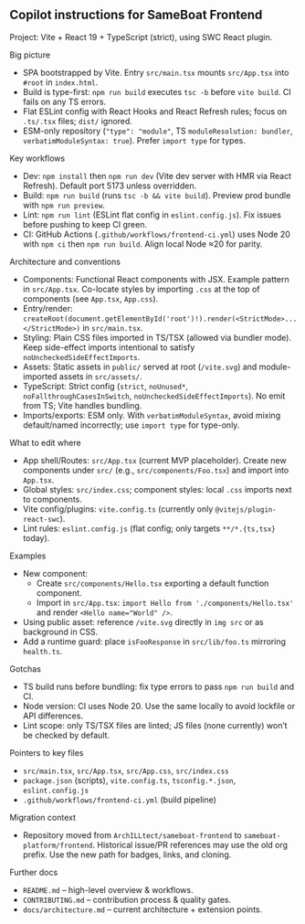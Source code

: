 ## Copilot instructions for SameBoat Frontend

Project: Vite + React 19 + TypeScript (strict), using SWC React plugin.

Big picture

-   SPA bootstrapped by Vite. Entry `src/main.tsx` mounts `src/App.tsx` into `#root` in `index.html`.
-   Build is type-first: `npm run build` executes `tsc -b` before `vite build`. CI fails on any TS errors.
-   Flat ESLint config with React Hooks and React Refresh rules; focus on `.ts/.tsx` files; `dist/` ignored.
-   ESM-only repository (`"type": "module"`, TS `moduleResolution: bundler`, `verbatimModuleSyntax: true`). Prefer `import type` for types.

Key workflows

-   Dev: `npm install` then `npm run dev` (Vite dev server with HMR via React Refresh). Default port 5173 unless overridden.
-   Build: `npm run build` (runs `tsc -b && vite build`). Preview prod bundle with `npm run preview`.
-   Lint: `npm run lint` (ESLint flat config in `eslint.config.js`). Fix issues before pushing to keep CI green.
-   CI: GitHub Actions (`.github/workflows/frontend-ci.yml`) uses Node 20 with `npm ci` then `npm run build`. Align local Node ≈20 for parity.

Architecture and conventions

-   Components: Functional React components with JSX. Example pattern in `src/App.tsx`. Co-locate styles by importing `.css` at the top of components (see `App.tsx`, `App.css`).
-   Entry/render: `createRoot(document.getElementById('root')!).render(<StrictMode>...</StrictMode>)` in `src/main.tsx`.
-   Styling: Plain CSS files imported in TS/TSX (allowed via bundler mode). Keep side-effect imports intentional to satisfy `noUncheckedSideEffectImports`.
-   Assets: Static assets in `public/` served at root (`/vite.svg`) and module-imported assets in `src/assets/`.
-   TypeScript: Strict config (`strict`, `noUnused*`, `noFallthroughCasesInSwitch`, `noUncheckedSideEffectImports`). No emit from TS; Vite handles bundling.
-   Imports/exports: ESM only. With `verbatimModuleSyntax`, avoid mixing default/named incorrectly; use `import type` for type-only.

What to edit where

-   App shell/Routes: `src/App.tsx` (current MVP placeholder). Create new components under `src/` (e.g., `src/components/Foo.tsx`) and import into `App.tsx`.
-   Global styles: `src/index.css`; component styles: local `.css` imports next to components.
-   Vite config/plugins: `vite.config.ts` (currently only `@vitejs/plugin-react-swc`).
-   Lint rules: `eslint.config.js` (flat config; only targets `**/*.{ts,tsx}` today).

Examples

-   New component:
    -   Create `src/components/Hello.tsx` exporting a default function component.
    -   Import in `src/App.tsx`: `import Hello from './components/Hello.tsx'` and render `<Hello name="World" />`.
-   Using public asset: reference `/vite.svg` directly in `img src` or as background in CSS.
-   Add a runtime guard: place `isFooResponse` in `src/lib/foo.ts` mirroring `health.ts`.

Gotchas

-   TS build runs before bundling: fix type errors to pass `npm run build` and CI.
-   Node version: CI uses Node 20. Use the same locally to avoid lockfile or API differences.
-   Lint scope: only TS/TSX files are linted; JS files (none currently) won’t be checked by default.

Pointers to key files

-   `src/main.tsx`, `src/App.tsx`, `src/App.css`, `src/index.css`
-   `package.json` (scripts), `vite.config.ts`, `tsconfig.*.json`, `eslint.config.js`
-   `.github/workflows/frontend-ci.yml` (build pipeline)

Migration context

-   Repository moved from `ArchILLtect/sameboat-frontend` to `sameboat-platform/frontend`. Historical issue/PR references may use the old org prefix. Use the new path for badges, links, and cloning.

Further docs

-   `README.md` – high-level overview & workflows.
-   `CONTRIBUTING.md` – contribution process & quality gates.
-   `docs/architecture.md` – current architecture + extension points.

